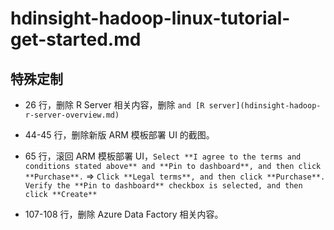 # hdinsight-hadoop-linux-tutorial-get-started.md

## 特殊定制

* 26 行，删除 R Server 相关内容，删除 `and [R server](hdinsight-hadoop-r-server-overview.md)`

* 44-45 行，删除新版 ARM 模板部署 UI 的截图。

* 65 行，滚回 ARM 模板部署 UI，`Select **I agree to the terms and conditions stated above** and **Pin to dashboard**, and then click **Purchase**.` => `Click **Legal terms**, and then click **Purchase**. Verify the **Pin to dashboard** checkbox is selected, and then click **Create**`

* 107-108 行，删除 Azure Data Factory 相关内容。